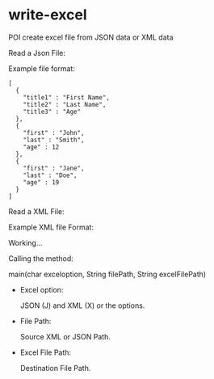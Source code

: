 # write-excel
POI create excel file from JSON data or XML data

Read a Json File:

Example file format:

```
[ 
  { 
    "title1" : "First Name",
    "title2" : "Last Name",
    "title3" : "Age"	
  },	
  {
    "first" : "John",
    "last" : "Smith",
    "age" : 12
  }, 
  {
    "first" : "Jane",
    "last" : "Doe",
    "age" : 19
  }
]
```
Read a XML File:

Example XML file Format:

Working...



Calling the method:

main(char exceloption, String filePath, String excelFilePath)

* Excel option:

	JSON (J) and XML (X) or the options.

* File Path:

	Source XML or JSON Path.

* Excel File Path:

	Destination File Path.	
	

